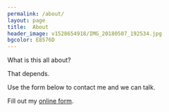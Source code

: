 ```yaml
---
permalink: /about/
layout: page
title:  About
header_image: v1528654918/IMG_20180507_192534.jpg
bgcolor: E8576D
---
```


What is this all about?

That depends.

Use the form below to contact me and we can talk.

<div id="wufoo-z1fyxo9h08mf9sa"> Fill out my <a href="https://danbraun.wufoo.com/forms/z1fyxo9h08mf9sa">online form</a>. </div> <script type="text/javascript"> var z1fyxo9h08mf9sa; (function(d, t) { var s = d.createElement(t), options = { 'userName':'danbraun', 'formHash':'z1fyxo9h08mf9sa', 'autoResize':true, 'height':'517', 'async':true, 'host':'wufoo.com', 'header':'show', 'ssl':true }; s.src = ('https:' == d.location.protocol ?'https://':'http://') + 'secure.wufoo.com/scripts/embed/form.js'; s.onload = s.onreadystatechange = function() { var rs = this.readyState; if (rs) if (rs != 'complete') if (rs != 'loaded') return; try { z1fyxo9h08mf9sa = new WufooForm(); z1fyxo9h08mf9sa.initialize(options); z1fyxo9h08mf9sa.display(); } catch (e) { } }; var scr = d.getElementsByTagName(t)[0], par = scr.parentNode; par.insertBefore(s, scr); })(document, 'script'); </script>